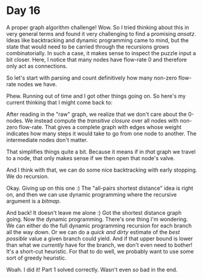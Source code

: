 # Day 16
A proper graph algorithm challenge! Wow. So I tried thinking about this in very general terms and found it very 
challenging to find a promising _ansatz_. Ideas like backtracking and dynamic programming came to mind, but 
the state that would need to be carried through the recursions grows combinatorially. In such a case, it makes 
sense to inspect the puzzle input a bit closer. Here, I notice that many nodes have flow-rate 0 and therefore 
only act as connections. 

So let's start with parsing and count definitively how many non-zero flow-rate nodes we have.

Phew. Running out of time and I got other things going on. So here's my current thinking that I might come back to:

After reading in the "raw" graph, we realize that we don't care about the 0-nodes. We instead compute the 
_transitive closure_ over all nodes with non-zero flow-rate. That gives a complete graph with edges whose weight 
indicates how many steps it would take to go from one node to another. The intermediate nodes don't matter.

That simplifies things quite a bit. Because it means if in _that_ graph we travel to a node, that only makes sense 
if we then open that node's valve. 

And I think with that, we can do some nice backtracking with early stopping. We do recursion. 

Okay. Giving up on this one :) The "all-pairs shortest distance" idea is right on, and then we can use dynamic programming 
where the recursive argument is a _bitmap_.

And back! It doesn't leave me alone :) Got the shortest distance graph going. Now the dynamic programming. There's one 
thing I'm wondering. We can either do the full dynamic programming recursion for each branch all the way down. Or we can 
do a _quick and dirty_ estimate of the _best possible_ value a given branch could yield. And if that upper bound is lower 
than what we _currently_ have for the branch, we don't even need to bother! It's a short-cut heuristic. For that to 
do well, we probably want to use some sort of greedy heuristic.

Woah. I did it! Part 1 solved correctly. Wasn't even _so_ bad in the end.

